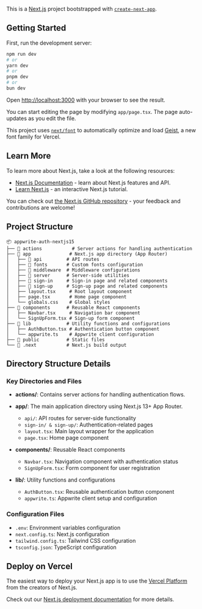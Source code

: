 This is a [Next.js](https://nextjs.org) project bootstrapped with [`create-next-app`](https://nextjs.org/docs/app/api-reference/cli/create-next-app).

## Getting Started

First, run the development server:

```bash
npm run dev
# or
yarn dev
# or
pnpm dev
# or
bun dev
```

Open [http://localhost:3000](http://localhost:3000) with your browser to see the result.

You can start editing the page by modifying `app/page.tsx`. The page auto-updates as you edit the file.

This project uses [`next/font`](https://nextjs.org/docs/app/building-your-application/optimizing/fonts) to automatically optimize and load [Geist](https://vercel.com/font), a new font family for Vercel.

## Learn More

To learn more about Next.js, take a look at the following resources:

- [Next.js Documentation](https://nextjs.org/docs) - learn about Next.js features and API.
- [Learn Next.js](https://nextjs.org/learn) - an interactive Next.js tutorial.

You can check out [the Next.js GitHub repository](https://github.com/vercel/next.js) - your feedback and contributions are welcome!

## Project Structure

```
📦 appwrite-auth-nextjs15
├── 📁 actions           # Server actions for handling authentication
├── 📁 app              # Next.js app directory (App Router)
│   ├── 📁 api         # API routes
│   ├── 📁 fonts       # Custom fonts configuration
│   ├── 📁 middleware  # Middleware configurations
│   ├── 📁 server      # Server-side utilities
│   ├── 📁 sign-in     # Sign-in page and related components
│   ├── 📁 sign-up     # Sign-up page and related components
│   ├── layout.tsx     # Root layout component
│   ├── page.tsx       # Home page component
│   └── globals.css    # Global styles
├── 📁 components      # Reusable React components
│   ├── Navbar.tsx     # Navigation bar component
│   └── SignUpForm.tsx # Sign-up form component
├── 📁 lib             # Utility functions and configurations
│   ├── AuthButton.tsx # Authentication button component
│   └── appwrite.ts    # Appwrite client configuration
├── 📁 public          # Static files
└── 📁 .next           # Next.js build output
```

## Directory Structure Details

### Key Directories and Files

- **actions/**: Contains server actions for handling authentication flows.
  
- **app/**: The main application directory using Next.js 13+ App Router.
  - `api/`: API routes for server-side functionality
  - `sign-in/ & sign-up/`: Authentication-related pages
  - `layout.tsx`: Main layout wrapper for the application
  - `page.tsx`: Home page component

- **components/**: Reusable React components
  - `Navbar.tsx`: Navigation component with authentication status
  - `SignUpForm.tsx`: Form component for user registration

- **lib/**: Utility functions and configurations
  - `AuthButton.tsx`: Reusable authentication button component
  - `appwrite.ts`: Appwrite client setup and configuration

### Configuration Files

- `.env`: Environment variables configuration
- `next.config.ts`: Next.js configuration
- `tailwind.config.ts`: Tailwind CSS configuration
- `tsconfig.json`: TypeScript configuration

## Deploy on Vercel

The easiest way to deploy your Next.js app is to use the [Vercel Platform](https://vercel.com/new?utm_medium=default-template&filter=next.js&utm_source=create-next-app&utm_campaign=create-next-app-readme) from the creators of Next.js.

Check out our [Next.js deployment documentation](https://nextjs.org/docs/app/building-your-application/deploying) for more details.
